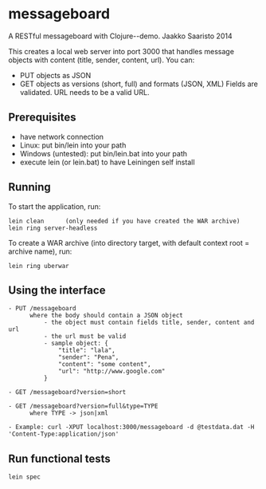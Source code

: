 # messageboard

A RESTful messageboard with Clojure--demo. Jaakko Saaristo 2014

This creates a local web server into port 3000 that handles message objects with content (title, sender, content, url). You can:
- PUT objects as JSON
- GET objects as versions (short, full) and formats (JSON, XML)
Fields are validated. URL needs to be a valid URL.

## Prerequisites

- have network connection
- Linux: put bin/lein into your path
- Windows (untested): put bin/lein.bat into your path
- execute lein (or lein.bat) to have Leiningen self install

## Running

To start the application, run:

    lein clean      (only needed if you have created the WAR archive)
    lein ring server-headless

To create a WAR archive (into directory target, with default context root = archive name), run:

    lein ring uberwar

## Using the interface

    - PUT /messageboard
          where the body should contain a JSON object
              - the object must contain fields title, sender, content and url
              - the url must be valid
              - sample object: {
                  "title": "lala",
                  "sender": "Pena",
                  "content": "some content",
                  "url": "http://www.google.com"
              }

    - GET /messageboard?version=short

    - GET /messageboard?version=full&type=TYPE
          where TYPE -> json|xml

    - Example: curl -XPUT localhost:3000/messageboard -d @testdata.dat -H 'Content-Type:application/json'

## Run functional tests

    lein spec


